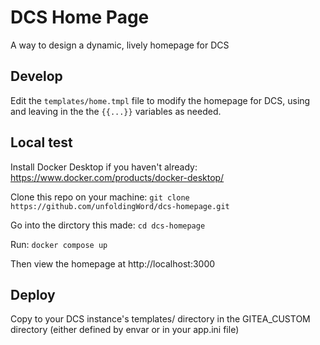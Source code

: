 # DCS Home Page

A way to design a dynamic, lively homepage for DCS

## Develop

Edit the `templates/home.tmpl` file to modify the homepage for DCS, using and leaving in the the `{{...}}` variables as needed.

## Local test

Install Docker Desktop if you haven't already: https://www.docker.com/products/docker-desktop/

Clone this repo on your machine: `git clone https://github.com/unfoldingWord/dcs-homepage.git`

Go into the dirctory this made: `cd dcs-homepage`

Run: `docker compose up`

Then view the homepage at http://localhost:3000

## Deploy

Copy to your DCS instance's templates/ directory in the GITEA_CUSTOM directory (either defined by envar or in your app.ini file) 
